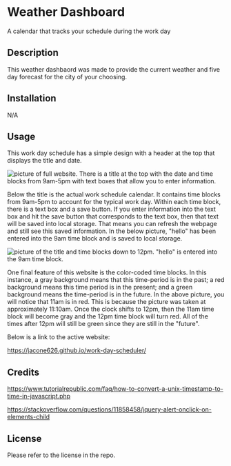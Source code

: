 # Weather Dashboard
A calendar that tracks your schedule during the work day

## Description
This weather dashbaord was made to provide the current weather and five day forecast for the city of your choosing. 

## Installation
N/A

## Usage
This work day schedule has a simple design with a header at the top that displays the title and date. 

![picture of full website. There is a title at the top with the date and time blocks from 9am-5pm with text boxes that allow you to enter information. ](assets/images/Work-day-scheduler.png)

Below the title is the actual work schedule calendar. It contains time blocks from 9am-5pm to account for the typical work day. Within each time block, there is a text box and a save button. If you enter information into the text box and hit the save button that corresponds to the text box, then that text will be saved into local storage. That means you can refresh the webpage and still see this saved information. In the below picture, "hello" has been entered into the 9am time block and is saved to local storage.

![picture of the title and time blocks down to 12pm. "hello" is entered into the 9am time block.](assets/images/work-day-saved.png)

One final feature of this website is the color-coded time blocks. In this instance, a gray background means that this time-period is in the past; a red background means this time period is in the present; and a green background means the time-period is in the future. In the above picture, you will notice that 11am is in red. This is because the picture was taken at approximately 11:10am. Once the clock shifts to 12pm, then the 11am time block will become gray and the 12pm time block will turn red. All of the times after 12pm will still be green since they are still in the "future". 

Below is a link to the active website:

https://jacone626.github.io/work-day-scheduler/

## Credits
https://www.tutorialrepublic.com/faq/how-to-convert-a-unix-timestamp-to-time-in-javascript.php

https://stackoverflow.com/questions/11858458/jquery-alert-onclick-on-elements-child

## License
Please refer to the license in the repo.


